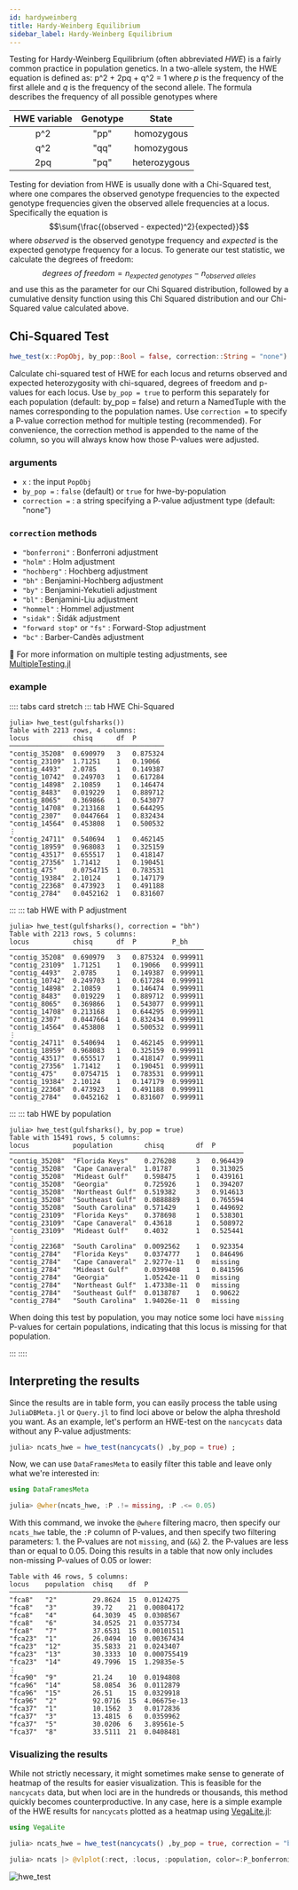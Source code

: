```yaml
---
id: hardyweinberg
title: Hardy-Weinberg Equilibrium
sidebar_label: Hardy-Weinberg Equilibrium
---
```


Testing for Hardy-Weinberg Equilibrium (often abbreviated _HWE_) is a fairly common practice in population genetics. In a two-allele system, the HWE equation is defined as: p^2 + 2pq + q^2 = 1
where $p$ is the frequency of the first allele and $q$ is the frequency of the second allele. The formula describes the frequency of all possible genotypes where

| HWE variable | Genotype |    State     |
| :----------: | :------: | :----------: |
|    p^2    |   "pp"   |  homozygous  |
|    q^2    |   "qq"   |  homozygous  |
|    2pq     |   "pq"   | heterozygous |

Testing for deviation from HWE is usually done with a Chi-Squared test, where one compares the observed genotype frequencies to the expected genotype frequencies given the observed allele frequencies at a locus. Specifically the equation is
$$\sum{\frac{(observed - expected)^2}{expected}}$$
where $observed$ is the observed genotype frequency and $expected$ is the expected genotype frequency for a locus. To generate our test statistic, we calculate the degrees of freedom: 
$$degrees\ of\ freedom = n_{expected\ genotypes} - n_{observed\ alleles}$$ 
and use this as the parameter for our Chi Squared distribution, followed by a cumulative density function using this Chi Squared distribution and our Chi-Squared value calculated above.

## Chi-Squared Test

```julia
hwe_test(x::PopObj, by_pop::Bool = false, correction::String = "none")
```

Calculate chi-squared test of HWE for each locus and returns observed and expected heterozygosity with chi-squared, degrees of freedom and p-values for each locus. Use `by_pop = true` to perform this separately for each population (default: by_pop = false) and return a NamedTuple with the names corresponding to the population names. Use `correction =` to specify a P-value correction method for multiple testing (recommended). For convenience, the correction method is appended to the name of the column, so you will always know how those P-values were adjusted.

### arguments

- `x` : the input `PopObj`
- `by_pop =` : `false` (default) or `true` for hwe-by-population
- `correction =`  : a string specifying a P-value adjustment type (default: "none")

### `correction` methods

- `"bonferroni"` : Bonferroni adjustment
- `"holm"` : Holm adjustment
- `"hochberg"` : Hochberg adjustment
- `"bh"` : Benjamini-Hochberg adjustment
- `"by"` : Benjamini-Yekutieli adjustment
- `"bl"`  : Benjamini-Liu adjustment
- `"hommel"` : Hommel adjustment
- `"sidak"` : Šidák adjustment
- `"forward stop"` or `"fs"` : Forward-Stop adjustment
- `"bc"` : Barber-Candès adjustment

:thinking: For more information on multiple testing adjustments, see [MultipleTesting.jl](https://juliangehring.github.io/MultipleTesting.jl/stable/)

### example
:::: tabs card stretch
::: tab HWE Chi-Squared

```
julia> hwe_test(gulfsharks())
Table with 2213 rows, 4 columns:
locus           chisq      df  P
───────────────────────────────────────
"contig_35208"  0.690979   3   0.875324
"contig_23109"  1.71251    1   0.19066
"contig_4493"   2.0785     1   0.149387
"contig_10742"  0.249703   1   0.617284
"contig_14898"  2.10859    1   0.146474
"contig_8483"   0.019229   1   0.889712
"contig_8065"   0.369866   1   0.543077
"contig_14708"  0.213168   1   0.644295
"contig_2307"   0.0447664  1   0.832434
"contig_14564"  0.453808   1   0.500532
⋮
"contig_24711"  0.540694   1   0.462145
"contig_18959"  0.968083   1   0.325159
"contig_43517"  0.655517   1   0.418147
"contig_27356"  1.71412    1   0.190451
"contig_475"    0.0754715  1   0.783531
"contig_19384"  2.10124    1   0.147179
"contig_22368"  0.473923   1   0.491188
"contig_2784"   0.0452162  1   0.831607
```
:::
::: tab HWE with P adjustment
```
julia> hwe_test(gulfsharks(), correction = "bh")
Table with 2213 rows, 5 columns:
locus           chisq      df  P         P_bh
─────────────────────────────────────────────────
"contig_35208"  0.690979   3   0.875324  0.999911
"contig_23109"  1.71251    1   0.19066   0.999911
"contig_4493"   2.0785     1   0.149387  0.999911
"contig_10742"  0.249703   1   0.617284  0.999911
"contig_14898"  2.10859    1   0.146474  0.999911
"contig_8483"   0.019229   1   0.889712  0.999911
"contig_8065"   0.369866   1   0.543077  0.999911
"contig_14708"  0.213168   1   0.644295  0.999911
"contig_2307"   0.0447664  1   0.832434  0.999911
"contig_14564"  0.453808   1   0.500532  0.999911
⋮
"contig_24711"  0.540694   1   0.462145  0.999911
"contig_18959"  0.968083   1   0.325159  0.999911
"contig_43517"  0.655517   1   0.418147  0.999911
"contig_27356"  1.71412    1   0.190451  0.999911
"contig_475"    0.0754715  1   0.783531  0.999911
"contig_19384"  2.10124    1   0.147179  0.999911
"contig_22368"  0.473923   1   0.491188  0.999911
"contig_2784"   0.0452162  1   0.831607  0.999911
```
:::
::: tab HWE by population
```
julia> hwe_test(gulfsharks(), by_pop = true)
Table with 15491 rows, 5 columns:
locus           population        chisq        df  P
───────────────────────────────────────────────────────────
"contig_35208"  "Florida Keys"    0.276208     3   0.964439
"contig_35208"  "Cape Canaveral"  1.01787      1   0.313025
"contig_35208"  "Mideast Gulf"    0.598475     1   0.439161
"contig_35208"  "Georgia"         0.725926     1   0.394207
"contig_35208"  "Northeast Gulf"  0.519382     3   0.914613
"contig_35208"  "Southeast Gulf"  0.0888889    1   0.765594
"contig_35208"  "South Carolina"  0.571429     1   0.449692
"contig_23109"  "Florida Keys"    0.378698     1   0.538301
"contig_23109"  "Cape Canaveral"  0.43618      1   0.508972
"contig_23109"  "Mideast Gulf"    0.4032       1   0.525441
⋮
"contig_22368"  "South Carolina"  0.0092562    1   0.923354
"contig_2784"   "Florida Keys"    0.0374777    1   0.846496
"contig_2784"   "Cape Canaveral"  2.9277e-11   0   missing
"contig_2784"   "Mideast Gulf"    0.0399408    1   0.841596
"contig_2784"   "Georgia"         1.05242e-11  0   missing
"contig_2784"   "Northeast Gulf"  1.47338e-11  0   missing
"contig_2784"   "Southeast Gulf"  0.0138787    1   0.90622
"contig_2784"   "South Carolina"  1.94026e-11  0   missing
```
When doing this test by population, you may notice some loci have `missing` P-values for certain populations, indicating that this locus is missing for that population. 

:::
::::

## Interpreting the results
Since the results are in table form, you can easily process the table using `JuliaDBMeta.jl` or `Query.jl` to find loci above or below the alpha threshold you want. As an example, let's perform an HWE-test on the `nancycats` data without any P-value adjustments:
```julia
julia> ncats_hwe = hwe_test(nancycats() ,by_pop = true) ;
```
Now, we can use `DataFramesMeta` to easily filter this table and leave only what we're interested in:
```julia
using DataFramesMeta

julia> @wher(ncats_hwe, :P .!= missing, :P .<= 0.05)
```
With this command, we invoke the `@where` filtering macro, then specify our `ncats_hwe` table, the `:P` column of P-values, and then specify two filtering parameters: 1. the P-values are not `missing`, and (`&&`) 2. the P-values are less than or equal to 0.05. Doing this results in a table that now only includes non-missing P-values of 0.05 or lower:
```
Table with 46 rows, 5 columns:
locus    population  chisq    df  P
─────────────────────────────────────────────
"fca8"   "2"         29.8624  15  0.0124275
"fca8"   "3"         39.72    21  0.00804172
"fca8"   "4"         64.3039  45  0.0308567
"fca8"   "6"         34.0525  21  0.0357734
"fca8"   "7"         37.6531  15  0.00101511
"fca23"  "1"         26.0494  10  0.00367434
"fca23"  "12"        35.5833  21  0.0243407
"fca23"  "13"        30.3333  10  0.000755419
"fca23"  "14"        49.7996  15  1.29835e-5
⋮
"fca90"  "9"         21.24    10  0.0194808
"fca96"  "14"        58.0854  36  0.0112879
"fca96"  "15"        26.51    15  0.0329918
"fca96"  "2"         92.0716  15  4.06675e-13
"fca37"  "1"         10.1562  3   0.0172836
"fca37"  "3"         13.4815  6   0.0359962
"fca37"  "5"         30.0206  6   3.89561e-5
"fca37"  "8"         33.5111  21  0.0408481
```

### Visualizing the results
While not strictly necessary, it might sometimes make sense to generate of heatmap of the results for easier visualization. This is feasible for the `nancycats` data, but when loci are in the hundreds or thousands, this method quickly becomes counterproductive. In any case, here is a simple example of the HWE results for `nancycats` plotted as a heatmap using [VegaLite.jl](https://github.com/queryverse/VegaLite.jl):
```julia
using VegaLite

julia> ncats_hwe = hwe_test(nancycats() ,by_pop = true, correction = "bonferroni");

julia> ncats |> @vlplot(:rect, :locus, :population, color=:P_bonferroni)
```
![hwe_test](/PopGen.jl/img/hwe_test.png)

